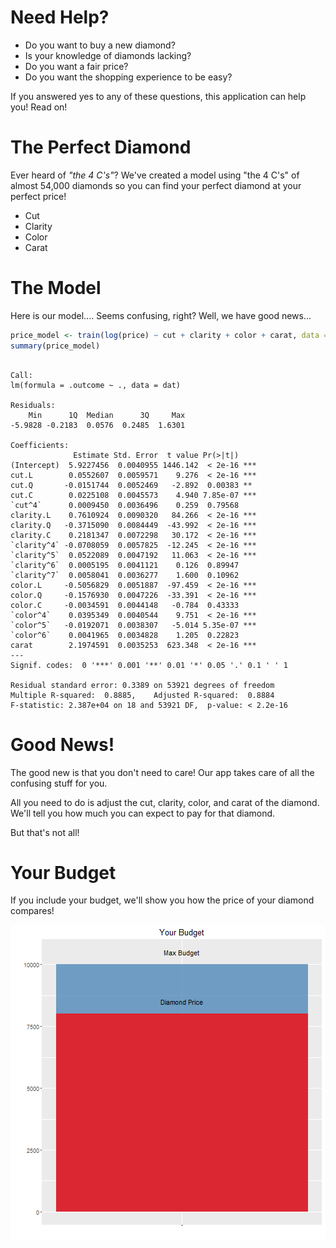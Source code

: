 Need Help?
========================================================
 - Do you want to buy a new diamond?
 - Is your knowledge of diamonds lacking?
 - Do you want a fair price?
 - Do you want the shopping experience to be easy?

If you answered yes to any of these questions, this application can help you!
Read on!

The Perfect Diamond
========================================================

Ever heard of *"the 4 C's"*? We've created a model using "the 4 C's" of almost 54,000 diamonds so you can find your perfect diamond at your perfect price!

- Cut
- Clarity
- Color
- Carat

The Model
========================================================

Here is our model.... Seems confusing, right? Well, we have good news...


```r
price_model <- train(log(price) ~ cut + clarity + color + carat, data = diamonds, method = 'lm')
summary(price_model)
```

```

Call:
lm(formula = .outcome ~ ., data = dat)

Residuals:
    Min      1Q  Median      3Q     Max 
-5.9828 -0.2183  0.0576  0.2485  1.6301 

Coefficients:
              Estimate Std. Error  t value Pr(>|t|)    
(Intercept)  5.9227456  0.0040955 1446.142  < 2e-16 ***
cut.L        0.0552607  0.0059571    9.276  < 2e-16 ***
cut.Q       -0.0151744  0.0052469   -2.892  0.00383 ** 
cut.C        0.0225108  0.0045573    4.940 7.85e-07 ***
`cut^4`      0.0009450  0.0036496    0.259  0.79568    
clarity.L    0.7610924  0.0090320   84.266  < 2e-16 ***
clarity.Q   -0.3715090  0.0084449  -43.992  < 2e-16 ***
clarity.C    0.2181347  0.0072298   30.172  < 2e-16 ***
`clarity^4` -0.0708059  0.0057825  -12.245  < 2e-16 ***
`clarity^5`  0.0522089  0.0047192   11.063  < 2e-16 ***
`clarity^6`  0.0005195  0.0041121    0.126  0.89947    
`clarity^7`  0.0058041  0.0036277    1.600  0.10962    
color.L     -0.5056829  0.0051887  -97.459  < 2e-16 ***
color.Q     -0.1576930  0.0047226  -33.391  < 2e-16 ***
color.C     -0.0034591  0.0044148   -0.784  0.43333    
`color^4`    0.0395349  0.0040544    9.751  < 2e-16 ***
`color^5`   -0.0192071  0.0038307   -5.014 5.35e-07 ***
`color^6`    0.0041965  0.0034828    1.205  0.22823    
carat        2.1974591  0.0035253  623.348  < 2e-16 ***
---
Signif. codes:  0 '***' 0.001 '**' 0.01 '*' 0.05 '.' 0.1 ' ' 1

Residual standard error: 0.3389 on 53921 degrees of freedom
Multiple R-squared:  0.8885,	Adjusted R-squared:  0.8884 
F-statistic: 2.387e+04 on 18 and 53921 DF,  p-value: < 2.2e-16
```


Good News!
========================================================

The good new is that you don't need to care! Our app takes care of all the confusing stuff for you.

All you need to do is adjust the cut, clarity, color, and carat of the diamond. We'll tell you how much you can expect to pay for that diamond.

But that's not all!

Your Budget
========================================================

If you include your budget, we'll show you how the price of your diamond compares!

![plot of chunk unnamed-chunk-3](Pitch-figure/unnamed-chunk-3-1.png)
